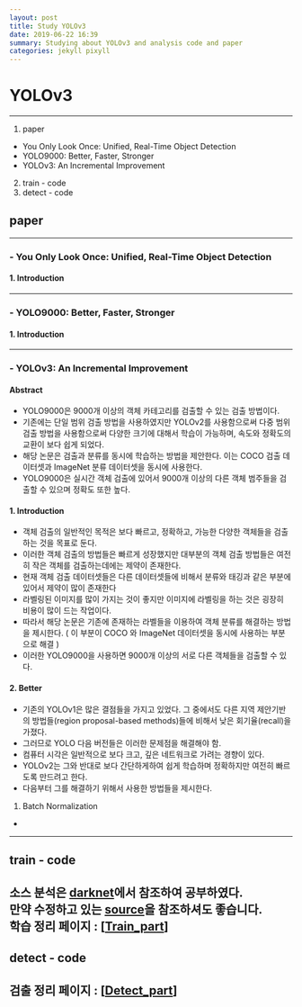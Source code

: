 ```yaml
---
layout: post
title: Study YOLOv3
date: 2019-06-22 16:39
summary: Studying about YOLOv3 and analysis code and paper
categories: jekyll pixyll
---
```

# YOLOv3
---
1.  paper
  - You Only Look Once: Unified, Real-Time Object Detection
  - YOLO9000: Better, Faster, Stronger
  - YOLOv3: An Incremental Improvement
2.  train - code
3.  detect - code

##  paper
---
###  -  You Only Look Once: Unified, Real-Time Object Detection
#### 1.   Introduction
---
### - YOLO9000: Better, Faster, Stronger
#### 1. Introduction
---
### - YOLOv3: An Incremental Improvement
#### Abstract  
* YOLO9000은 9000개 이상의 객체 카테고리를 검출할 수 있는 검출 방법이다.  
* 기존에는 단일 범위 검출 방법을 사용하였지만 YOLOv2를 사용함으로써 다중 범위 검출 방법을 사용함으로써 다양한 크기에 대해서 학습이 가능하며, 속도와 정확도의 교환이 보다 쉽게 되었다.  
* 해당 논문은 검출과 분류를 동시에 학습하는 방법을 제안한다. 이는 COCO 검출 데이터셋과 ImageNet 분류 데이터셋을 동시에 사용한다.  
* YOLO9000은 실시간 객체 검출에 있어서 9000개 이상의 다른 객체 범주들을 검출할 수 있으며 정확도 또한 높다.   

#### 1. Introduction
* 객체 검출의 일반적인 목적은 보다  빠르고, 정확하고, 가능한 다양한 객체들을 검출하는 것을 목표로 둔다.
* 이러한 객체 검출의 방법들은 빠르게 성장했지만 대부분의 객체 검출 방법들은 여전히 작은 객체를 검출하는데에는 제약이 존재한다.
* 현재 객체 검출 데이터셋들은 다른 데이터셋들에 비해서 분류와 태깅과 같은 부분에 있어서  제약이 많이 존재한다
* 라벨링된 이미지를 많이 가지는 것이 좋지만 이미지에 라벨링을 하는 것은 굉장히 비용이 많이 드는 작업이다.
* 따라서 해당 논문은 기존에 존재하는 라벨들을 이용하여 객체 분류를 해결하는 방법을 제시한다. ( 이 부분이 COCO 와 ImageNet 데이터셋을 동시에 사용하는 부분으로 해결 )
* 이러한 YOLO9000을 사용하면 9000개 이상의 서로 다른 객체들을 검출할 수 있다.

#### 2. Better  
* 기존의 YOLOv1은 많은 결점들을 가지고 있었다. 그 중에서도 다른 지역 제안기반의 방법들(region proposal-based methods)들에 비해서 낮은 회기율(recall)을 가졌다.
* 그러므로 YOLO 다음 버전들은 이러한 문제점을 해결해야 함.
* 컴퓨터 시각은 일반적으로 보다 크고, 깊은 네트워크로 가려는 경향이 있다.
* YOLOv2는 그와 반대로 보다 간단하게하여 쉽게 학습하며 정확하지만 여전히 빠르도록 만드려고 한다.
* 다음부터 그를 해결하기 위해서 사용한 방법들을 제시한다.
1. Batch Normalization
 *  
---
##  train - code
소스 분석은 [darknet](https://github.com/pjreddie/darknet)에서 참조하여 공부하였다.  
만약 수정하고 있는 [source](https://github.com/dongyyyyy/darknet)을 참조하셔도 좋습니다.  
학습 정리 페이지 : [[Train_part](https://dongyyyyy.github.io/jekyll/pixyll/2019/06/22/YOLOv3_Train/)]  
---
## detect - code
검출 정리 페이지 : [[Detect_part](https://dongyyyyy.github.io/jekyll/pixyll/2019/06/22/YOLOv3_Detect/)]
---
